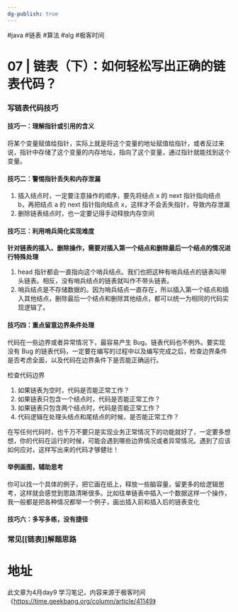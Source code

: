 ```yaml
---
dg-publish: true
---
```


#java #链表 #算法 #alg #极客时间  

# 07 | 链表（下）：如何轻松写出正确的链表代码？

### 写链表代码技巧

#### 技巧一：理解指针或引用的含义

将某个变量赋值给指针，实际上就是将这个变量的地址赋值给指针，或者反过来说，指针中存储了这个变量的内存地址，指向了这个变量，通过指针就能找到这个变量。

#### 技巧二：警惕指针丢失和内存泄漏

1. 插入结点时，一定要注意操作的顺序，要先将结点 x 的 next 指针指向结点 b，再把结点 a 的 next 指针指向结点 x，这样才不会丢失指针，导致内存泄漏
2. 删除链表结点时，也一定要记得手动释放内存空间

#### 技巧三：利用哨兵简化实现难度

**针对链表的插入、删除操作，需要对插入第一个结点和删除最后一个结点的情况进行特殊处理**

1. head 指针都会一直指向这个哨兵结点。我们也把这种有哨兵结点的链表叫带头链表。相反，没有哨兵结点的链表就叫作不带头链表。
2. 哨兵结点是不存储数据的。因为哨兵结点一直存在，所以插入第一个结点和插入其他结点，删除最后一个结点和删除其他结点，都可以统一为相同的代码实现逻辑了。

#### 技巧四：重点留意边界条件处理

代码在一些边界或者异常情况下，最容易产生 Bug。链表代码也不例外。要实现没有 Bug 的链表代码，一定要在编写的过程中以及编写完成之后，检查边界条件是否考虑全面，以及代码在边界条件下是否能正确运行。

检查代码边界

1. 如果链表为空时，代码是否能正常工作？
2. 如果链表只包含一个结点时，代码是否能正常工作？
3. 如果链表只包含两个结点时，代码是否能正常工作？
4. 代码逻辑在处理头结点和尾结点的时候，是否能正常工作？

在写任何代码时，也千万不要只是实现业务正常情况下的功能就好了，一定要多想想，你的代码在运行的时候，可能会遇到哪些边界情况或者异常情况。遇到了应该如何应对，这样写出来的代码才够健壮！

#### 举例画图，辅助思考

你可以找一个具体的例子，把它画在纸上，释放一些脑容量，留更多的给逻辑思考，这样就会感觉到思路清晰很多。比如往单链表中插入一个数据这样一个操作，我一般都是把各种情况都举一个例子，画出插入前和插入后的链表变化
#### 技巧六：多写多练，没有捷径

### 常见[[链表]]解题思路

# 地址

此文章为4月day9 学习笔记，内容来源于极客时间《https://time.geekbang.org/column/article/41149》



































































































































































































































































